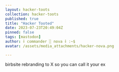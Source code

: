 ```yaml
---
layout: hacker-toots
collection: hacker-toots
published: true
title: "Hacker Tooted"
date: 2023-07-23T20:49:04Z
pinned: false
tags: [mastodon]
author: ⸸ commander ░ nova ⸸ :~$
avatar: /assets/media_attachments/hacker-nova.png

---
```


<p>birbsite rebranding to X so you can call it your ex</p>


